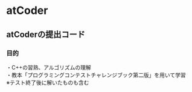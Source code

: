 # atCoder
## atCoderの提出コード

### 目的
・C++の習熟、アルゴリズムの理解  
・教本「プログラミングコンテストチャレンジブック第二版」を用いて学習  
※テスト終了後に解いたものも含む
